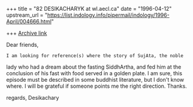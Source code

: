+++
title = "82 DESIKACHARYK at wl.aecl.ca"
date = "1996-04-12"
upstream_url = "https://list.indology.info/pipermail/indology/1996-April/004666.html"

+++
[Archive link](https://list.indology.info/pipermail/indology/1996-April/004666.html)


Dear friends,

	I am looking for reference(s) where the story of SujAta, the noble
lady who had a dream about the fasting SiddhArtha, and fed him at the conclusion
of his fast with food served in a golden plate. I am sure, this episode must be
described in some buddhist literature, but I don't know where. I will be
grateful if someone points me the right direction. Thanks.

regards,
Desikachary





